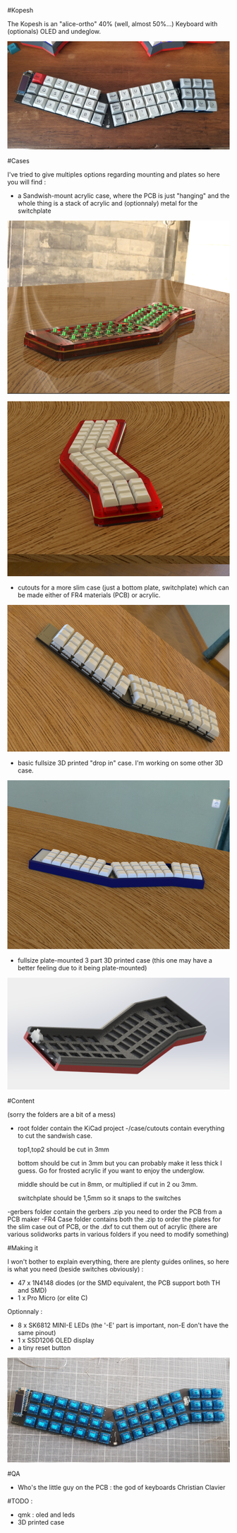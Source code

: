 #Kopesh

The Kopesh is an "alice-ortho" 40% (well, almost 50%...) Keyboard with (optionals) OLED and undeglow.

![without plate](https://github.com/Koumbaya/Kopesh/blob/master/pictures/20200418_130837~(1).jpg?raw=true)

#Cases

I've tried to give multiples options regarding mounting and plates so here you will find :
- a Sandwish-mount acrylic case, where the PCB is just "hanging" and the whole thing is a stack of acrylic and (optionnaly) metal for the switchplate

![acrylic case](https://github.com/Koumbaya/Kopesh/blob/master/pictures/kopesh.png?raw=true)

![acrylic case](https://github.com/Koumbaya/Kopesh/blob/master/pictures/kopeshcaps.PNG?raw=true)

- cutouts for a more slim case (just a bottom plate, switchplate) which can be made either of FR4 materials (PCB) or acrylic.

![fr4 case](https://github.com/Koumbaya/Kopesh/blob/master/pictures/kopeshFR4.PNG?raw=true)

- basic fullsize 3D printed "drop in" case. I'm working on some other 3D case.

![3D case](https://github.com/Koumbaya/Kopesh/blob/master/pictures/caseoled.PNG?raw=true)

- fullsize plate-mounted 3 part 3D printed case (this one may have a better feeling due to it being plate-mounted)

![3D case2](https://github.com/Koumbaya/Kopesh/blob/master/pictures/3parts.PNG?raw=true)

#Content

(sorry the folders are a bit of a mess)
- root folder contain the KiCad project
-/case/cutouts contain everything to cut the sandwish case. 

	top1,top2 should be cut in 3mm

	bottom should be cut in 3mm but you can probably make it less thick I guess. Go for frosted acrylic if you want to enjoy the underglow.

	middle should be cut in 8mm, or multiplied if cut in 2 ou 3mm.

	switchplate should be 1,5mm so it snaps to the switches

-gerbers folder contain the gerbers .zip you need to order the PCB from a PCB maker
-FR4 Case folder contains both the .zip to order the plates for the slim case out of PCB, or the .dxf to cut them out of acrylic
(there are various solidworks parts in various folders if you need to modify something)

#Making it

I won't bother to explain everything, there are plenty guides onlines, so here is what you need (beside switches obviously) :
- 47 x 1N4148 diodes (or the SMD equivalent, the PCB support both TH and SMD)
- 1 x Pro Micro (or elite C)

Optionnaly :  
- 8 x SK6812 MINI-E LEDs (the '-E' part is important, non-E don't have the same pinout)
- 1 x SSD1206 OLED display
- a tiny reset button


![withoutcaps](https://github.com/Koumbaya/Kopesh/blob/master/pictures/20200418_124801~(1).jpg?raw=true)

#QA

- Who's the little guy on the PCB : the god of keyboards Christian Clavier

#TODO :

- qmk : oled and leds
- 3D printed case
